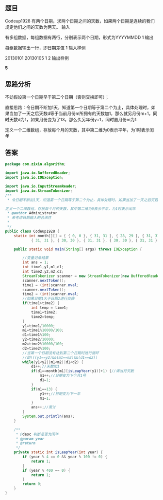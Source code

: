 ## 题目

Codeup1928
有两个日期，求两个日期之间的天数，如果两个日期是连续的我们规定他们之间的天数为两天。
输入

有多组数据，每组数据有两行，分别表示两个日期，形式为YYYYMMDD
1
输出

每组数据输出一行，即日期差值
1
输入样例

20130101
20130105
1
2
输出样例

**5**

## 思路分析

不妨假设第一个日期早于第二个日期（否则交换即可）；

直接思路：令日期不断加1天，知道第一个日期等于第二个为止，具体处理时，如果当加了一天之后天数d等于当前月份m所拥有的天数加1，那么就另月份m+1，同时天数d为1，如果月份变为了13，那么久另年份y+1，同时置月份m为1.

定义一个二维数组，存放每个月的天数，其中第二维为0表示平年，为1时表示闰年



## 答案

```java
package com.zixin.algorithm;

import java.io.BufferedReader;
import java.io.IOException;

import java.io.InputStreamReader;
import java.io.StreamTokenizer;
/**
 * 令日期不断加1天，知道第一个日期等于第二个为止，具体处理时，如果当加了一天之后天数d等于当前月份m所拥有的天数加1，那么就另月份m+1，同时天数d为1，如果月份变为了13，那么久另年份y+1，同时置月份m为1.

定义一个二维数组，存放每个月的天数，其中第二维为0表示平年，为1时表示闰年
 * @author Administrator
 * 未考虑日期输入的合法性
 *
 */
public class Codeup1928 {
	static int month[][] = { { 0, 0 }, { 31, 31 }, { 28, 29 }, { 31, 31 }, { 30, 30 }, { 31, 31 }, { 30, 30 }, { 31, 31 },
			{ 31, 31 }, { 30, 30 }, { 31, 31 }, { 30, 30 }, { 31, 31 } };

	public static void main(String[] args) throws IOException {

		//变量记录结果
		int ans = 1;
		int time1,y1,m1,d1;
		int time2,y2,m2,d2;
		StreamTokenizer scanner = new StreamTokenizer(new BufferedReader(new InputStreamReader(System.in)));
		scanner.nextToken();
		time1 = (int)scanner.nval;
		scanner.nextToken();
		time2 = (int)scanner.nval;
		//如果日期1大于日期2进行交换
		if(time1>time2) {
			int temp = time1;
			time1=time2;
			time2=temp;
		}
		y1=time1/10000;
		m1=time1%10000/100;
		d1=time1%100;
		y2=time2/10000;
		m2=time2%10000/100;
		d2=time2%100;
		//当第一个日期没有达到第二个日期时进行循环
		//即!((y1==y2)&&(m1==m2)&&(d1==d2))
		while(y1<y2||m1<m2||d1<d2) {
			d1++;//天数加1
			if(d1==month[m1][isLeapYear(y1)]+1) {//满当月天数
				m1++;//日期变为下个月1号
				d1=1;
			}
			if(m1==13) {
				y1++;//日期变为下一年
				m1=1;
			}
			ans++;//累计
		}
		System.out.println(ans);
	}

	/**
	 * @desc 判断是否为闰年
	 * @param year
	 * @return
	 */
	private static int isLeapYear(int year) {
		if (year % 4 == 0 && year % 100 != 0) {
			return 1;
		}
		if (year % 400 == 0) {
			return 1;
		}
		return 0;
	}
}

```

